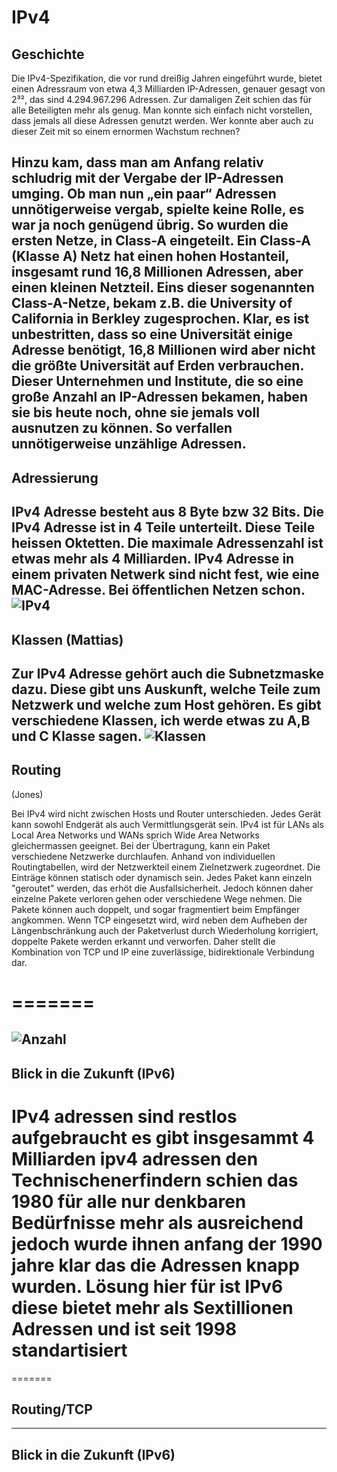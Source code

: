 # IPv4

## Geschichte



Die IPv4-Spezifikation, die vor rund dreißig Jahren eingeführt wurde, bietet einen Adressraum von etwa 4,3 Milliarden IP-Adressen, genauer gesagt von 2³², das sind 4.294.967.296 Adressen. Zur damaligen Zeit schien das für alle Beteiligten mehr als genug. Man konnte sich einfach nicht vorstellen, dass jemals all diese Adressen genutzt werden. Wer konnte aber auch zu dieser Zeit mit so einem ernormen Wachstum rechnen?

Hinzu kam, dass man am Anfang relativ schludrig mit der Vergabe der IP-Adressen umging. Ob man nun „ein paar“ Adressen unnötigerweise vergab, spielte keine Rolle, es war ja noch genügend übrig. So wurden die ersten Netze, in Class-A eingeteilt. Ein Class-A (Klasse A) Netz hat einen hohen Hostanteil, insgesamt rund 16,8 Millionen Adressen, aber einen kleinen Netzteil. Eins dieser sogenannten Class-A-Netze, bekam z.B. die University of California in Berkley zugesprochen. Klar, es ist unbestritten, dass so eine Universität einige Adresse benötigt, 16,8 Millionen wird aber nicht die größte Universität auf Erden verbrauchen. Dieser Unternehmen und Institute, die so eine große Anzahl an IP-Adressen bekamen, haben sie bis heute noch, ohne sie jemals voll ausnutzen zu können. So verfallen unnötigerweise unzählige Adressen.
----

## Adressierung

IPv4 Adresse besteht aus 8 Byte bzw 32 Bits.
Die IPv4 Adresse ist in 4 Teile unterteilt.
Diese Teile heissen Oktetten.
Die maximale Adressenzahl ist etwas mehr als 4 Milliarden.
IPv4 Adresse in einem privaten Netwerk sind nicht fest, wie eine MAC-Adresse.
Bei öffentlichen Netzen schon.
![IPv4](https://blog.keycdn.com/blog/wp-content/uploads/2016/07/ipv4-address.png "IPv4")
----
## Klassen (Mattias)
Zur IPv4 Adresse gehört auch die Subnetzmaske dazu. Diese gibt uns Auskunft,
welche Teile zum Netzwerk und welche zum Host gehören. Es gibt verschiedene
Klassen, ich werde etwas zu A,B und C Klasse sagen.
![Klassen](http://elektroniktutor.de/internet/net_pict/ipnum1.png "Klassen")
----

## Routing
(Jones)

Bei IPv4 wird nicht zwischen Hosts und Router unterschieden. Jedes Gerät kann sowohl Endgerät als auch Vermittlungsgerät sein.
IPv4 ist für LANs als Local Area Networks und WANs sprich Wide Area Networks gleichermassen geeignet.
Bei der Übertragung, kann ein Paket verschiedene Netzwerke durchlaufen. Anhand von individuellen Routingtabellen, wird der Netzwerkteil einem 
Zielnetzwerk zugeordnet. Die Einträge können statisch oder dynamisch sein. Jedes Paket kann einzeln "geroutet" werden,
das erhöt die Ausfallsicherheit. Jedoch können daher einzelne Pakete verloren gehen oder verschiedene
Wege nehmen. Die Pakete können auch doppelt, und sogar fragmentiert beim Empfänger angkommen.
Wenn TCP eingesetzt wird, wird neben dem Aufheben der Längenbschränkung auch der Paketverlust
durch Wiederholung korrigiert, doppelte Pakete werden erkannt und verworfen.
Daher stellt die Kombination von TCP und IP eine zuverlässige, bidirektionale Verbindung dar.

=======
=======

![Anzahl](http://netzwerkassistent.de/upload/bilder/lernmodule/11-3_2.jpg)
----
## Blick in die Zukunft (IPv6)
IPv4 adressen sind restlos aufgebraucht es gibt insgesammt 4 Milliarden ipv4 adressen
den Technischenerfindern schien das 1980 für alle nur denkbaren Bedürfnisse mehr als ausreichend jedoch wurde ihnen anfang der 1990 jahre klar das die Adressen knapp wurden. Lösung hier für ist IPv6 diese bietet mehr als Sextillionen Adressen und ist seit 1998 standartisiert
=======
=======
## Routing/TCP 
----
## Blick in die Zukunft (IPv6) 

